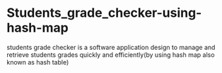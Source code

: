 # Students_grade_checker-using-hash-map
students grade checker is a software application design to manage and retrieve students grades quickly and efficiently(by using hash map also known as hash table)
